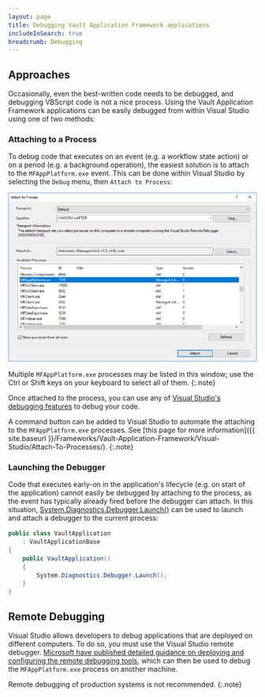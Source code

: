 ```yaml
---
layout: page
title: Debugging Vault Application Framework applications
includeInSearch: true
breadcrumb: Debugging
---
```


## Approaches

Occasionally, even the best-written code needs to be debugged, and debugging VBScript code is not a nice process.  Using the Vault Application Framework applications can be easily debugged from within Visual Studio using one of two methods:

### Attaching to a Process

To debug code that executes on an event (e.g. a workflow state action) or on a period (e.g. a background operation), the easiest solution is to attach to the `MFAppPlatform.exe` event.  This can be done within Visual Studio by selecting the `Debug` menu, then `Attach to Process`:

![Attach to Process](attach-to-process.png)

Multiple `MFAppPlatform.exe` processes may be listed in this window; use the Ctrl or Shift keys on your keyboard to select all of them.
{:.note}

Once attached to the process, you can use any of [Visual Studio's debugging features](https://msdn.microsoft.com/en-us/library/k0k771bt.aspx) to debug your code.

A command button can be added to Visual Studio to automate the attaching to the `MFAppPlatform.exe` processes.  See [this page for more information]({{ site.baseurl }}/Frameworks/Vault-Application-Framework/Visual-Studio/Attach-To-Processes/).
{:.note}

### Launching the Debugger

Code that executes early-on in the application's lifecycle (e.g. on start of the application) cannot easily be debugged by attaching to the process, as the event has typically already fired before the debugger can attach.  In this situation, [System.Diagnostics.Debugger.Launch()](https://msdn.microsoft.com/en-us/library/system.diagnostics.debugger.launch.aspx) can be used to launch and attach a debugger to the current process:

```csharp
public class VaultApplication
	: VaultApplicationBase
{
	public VaultApplication()
	{
		System.Diagnostics.Debugger.Launch();
	}
}
```

## Remote Debugging

Visual Studio allows developers to debug applications that are deployed on different computers.  To do so, you must use the Visual Studio remote debugger.  [Microsoft have published detailed guidance on deploying and configuring the remote debugging tools](https://msdn.microsoft.com/en-us/library/y7f5zaaa.aspx), which can then be used to debug the `MFAppPlatform.exe` process on another machine.

Remote debugging of production systems is not recommended.
{:.note}
